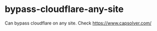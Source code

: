 # bypass-cloudflare-any-site
Can bypass cloudflare on any site. Check https://www.capsolver.com/ 











                                                                                                                                                  